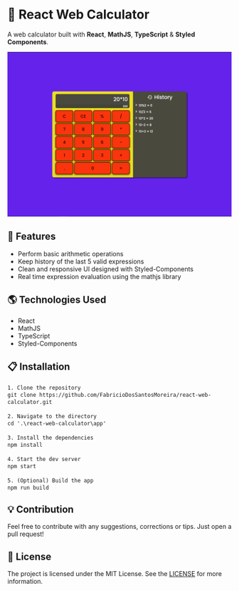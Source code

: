 # 🎲 React Web Calculator

A web calculator built with **React**, **MathJS**, **TypeScript** & **Styled Components**.

![Application Image](./img/app.png)


## 📖 Features

- Perform basic arithmetic operations
- Keep history of the last 5 valid expressions
- Clean and responsive UI designed with Styled-Components
- Real time expression evaluation using the mathjs library


## 🌎 Technologies Used

- React
- MathJS
- TypeScript
- Styled-Components


## 📋 Installation

```
1. Clone the repository
git clone https://github.com/FabricioDosSantosMoreira/react-web-calculator.git

2. Navigate to the directory
cd '.\react-web-calculator\app'

3. Install the dependencies
npm install

4. Start the dev server
npm start

5. (Optional) Build the app
npm run build
```


## 💡 Contribution

Feel free to contribute with any suggestions, corrections or tips. Just open a pull request!


## 📃 License

The project is licensed under the MIT License. See the [LICENSE](LICENSE/) for more information.
